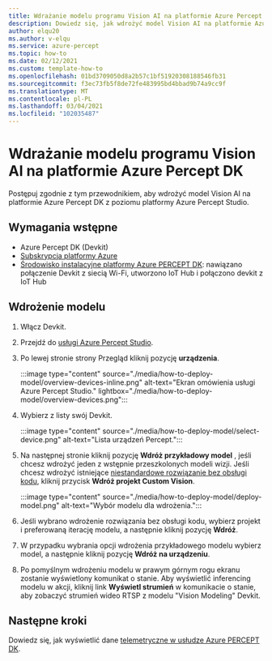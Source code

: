 ```yaml
---
title: Wdrażanie modelu programu Vision AI na platformie Azure Percept DK
description: Dowiedz się, jak wdrożyć model Vision AI na platformie Azure Percept DK z usługi Azure Percept Studio
author: elqu20
ms.author: v-elqu
ms.service: azure-percept
ms.topic: how-to
ms.date: 02/12/2021
ms.custom: template-how-to
ms.openlocfilehash: 01bd3709050d8a2b57c1bf51920308188546fb31
ms.sourcegitcommit: f3ec73fb5f8de72fe483995bd4bbad9b74a9cc9f
ms.translationtype: MT
ms.contentlocale: pl-PL
ms.lasthandoff: 03/04/2021
ms.locfileid: "102035487"
---
```

# <a name="deploy-a-vision-ai-model-to-your-azure-percept-dk"></a>Wdrażanie modelu programu Vision AI na platformie Azure Percept DK

Postępuj zgodnie z tym przewodnikiem, aby wdrożyć model Vision AI na platformie Azure Percept DK z poziomu platformy Azure Percept Studio.

## <a name="prerequisites"></a>Wymagania wstępne

- Azure Percept DK (Devkit)
- [Subskrypcja platformy Azure](https://azure.microsoft.com/free/)
- [Środowisko instalacyjne platformy Azure PERCEPT DK](./quickstart-percept-dk-set-up.md): nawiązano połączenie Devkit z siecią Wi-Fi, utworzono IoT Hub i połączono devkit z IoT Hub

## <a name="model-deployment"></a>Wdrożenie modelu

1. Włącz Devkit.

1. Przejdź do [usługi Azure Percept Studio](https://go.microsoft.com/fwlink/?linkid=2135819).

1. Po lewej stronie strony Przegląd kliknij pozycję **urządzenia**.

    :::image type="content" source="./media/how-to-deploy-model/overview-devices-inline.png" alt-text="Ekran omówienia usługi Azure Percept Studio." lightbox="./media/how-to-deploy-model/overview-devices.png":::

1. Wybierz z listy swój Devkit.

    :::image type="content" source="./media/how-to-deploy-model/select-device.png" alt-text="Lista urządzeń Percept.":::

1. Na następnej stronie kliknij pozycję **Wdróż przykładowy model** , jeśli chcesz wdrożyć jeden z wstępnie przeszkolonych modeli wizji. Jeśli chcesz wdrożyć istniejące [niestandardowe rozwiązanie bez obsługi kodu](./tutorial-nocode-vision.md), kliknij przycisk **Wdróż projekt Custom Vision**.

    :::image type="content" source="./media/how-to-deploy-model/deploy-model.png" alt-text="Wybór modelu dla wdrożenia.":::

1. Jeśli wybrano wdrożenie rozwiązania bez obsługi kodu, wybierz projekt i preferowaną iterację modelu, a następnie kliknij pozycję **Wdróż**.

1. W przypadku wybrania opcji wdrożenia przykładowego modelu wybierz model, a następnie kliknij pozycję **Wdróż na urządzeniu**.

1. Po pomyślnym wdrożeniu modelu w prawym górnym rogu ekranu zostanie wyświetlony komunikat o stanie. Aby wyświetlić inferencing modelu w akcji, kliknij link **Wyświetl strumień** w komunikacie o stanie, aby zobaczyć strumień wideo RTSP z modelu "Vision Modeling" Devkit.

## <a name="next-steps"></a>Następne kroki

Dowiedz się, jak wyświetlić dane [telemetryczne w usłudze Azure PERCEPT DK](how-to-view-telemetry.md).